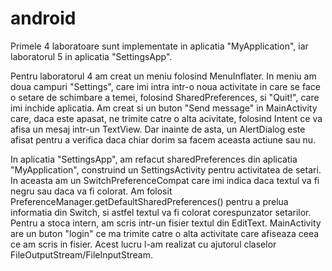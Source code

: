 # android

Primele 4 laboratoare sunt implementate in aplicatia "MyApplication", iar laboratorul 5 in aplicatia "SettingsApp".

Pentru laboratorul 4 am creat un meniu folosind MenuInflater. In meniu am doua campuri "Settings", care imi intra intr-o noua activitate in care se face o setare de schimbare a temei, folosind SharedPreferences, si "Quit!", care imi inchide aplicatia.
Am creat si un buton "Send message" in MainActivity care, daca este apasat, ne trimite catre o alta acivitate, folosind Intent ce va afisa un mesaj intr-un TextView. Dar inainte de asta, un AlertDialog este afisat pentru a verifica daca chiar dorim sa facem aceasta actiune sau nu.

In aplicatia "SettingsApp", am refacut sharedPreferences din aplicatia "MyApplication", construind un SettingsActivity pentru activitatea de setari. In aceasta am un SwitchPreferenceCompat care imi indica daca textul va fi negru sau daca va fi colorat. Am folosit PreferenceManager.getDefaultSharedPreferences() pentru a prelua informatia din Switch, si astfel textul va fi colorat corespunzator setarilor.
Pentru a stoca intern, am scris intr-un fisier textul din EditText. MainActivity are un buton "login" ce ma trimite catre o alta activitate care afiseaza ceea ce am scris in fisier. Acest lucru l-am realizat cu ajutorul claselor FileOutputStream/FileInputStream.
